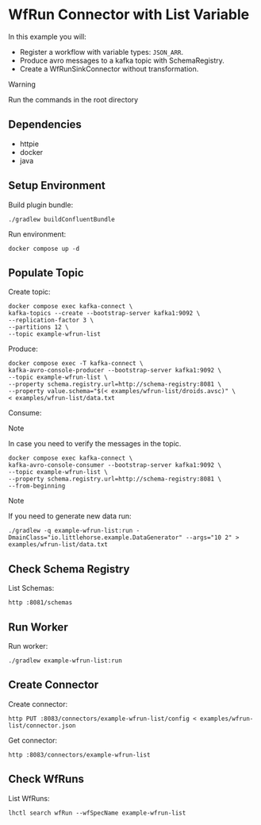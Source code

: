 # WfRun Connector with List Variable

In this example you will:

- Register a workflow with variable types: `JSON_ARR`.
- Produce avro messages to a kafka topic with SchemaRegistry.
- Create a WfRunSinkConnector without transformation.

> [!WARNING]
> Run the commands in the root directory

## Dependencies

- httpie
- docker
- java

## Setup Environment

Build plugin bundle:

```shell
./gradlew buildConfluentBundle
```

Run environment:

```shell
docker compose up -d
```

## Populate Topic

Create topic:

```shell
docker compose exec kafka-connect \
kafka-topics --create --bootstrap-server kafka1:9092 \
--replication-factor 3 \
--partitions 12 \
--topic example-wfrun-list
```

Produce:

```shell
docker compose exec -T kafka-connect \
kafka-avro-console-producer --bootstrap-server kafka1:9092 \
--topic example-wfrun-list \
--property schema.registry.url=http://schema-registry:8081 \
--property value.schema="$(< examples/wfrun-list/droids.avsc)" \
< examples/wfrun-list/data.txt
```

Consume:

> [!NOTE]
> In case you need to verify the messages in the topic.

```shell
docker compose exec kafka-connect \
kafka-avro-console-consumer --bootstrap-server kafka1:9092 \
--topic example-wfrun-list \
--property schema.registry.url=http://schema-registry:8081 \
--from-beginning
```

> [!NOTE]
> If you need to generate new data run:

```shell
./gradlew -q example-wfrun-list:run -DmainClass="io.littlehorse.example.DataGenerator" --args="10 2" > examples/wfrun-list/data.txt
```

## Check Schema Registry

List Schemas:

```shell
http :8081/schemas
```

## Run Worker

Run worker:

```shell
./gradlew example-wfrun-list:run
```

## Create Connector

Create connector:

```shell
http PUT :8083/connectors/example-wfrun-list/config < examples/wfrun-list/connector.json
```

Get connector:

```shell
http :8083/connectors/example-wfrun-list
```

## Check WfRuns

List WfRuns:

```shell
lhctl search wfRun --wfSpecName example-wfrun-list
```
